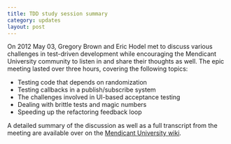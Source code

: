 ```yaml
---
title: TDD study session summary
category: updates
layout: post
---
```


On 2012 May 03, Gregory Brown and Eric Hodel met to discuss various challenges
in test-driven development while encouraging the Mendicant University community 
to listen in and share their thoughts as well. The epic meeting lasted over three 
hours, covering the following topics:

* Testing code that depends on randomization
* Testing callbacks in a publish/subscribe system
* The challenges involved in UI-based acceptance testing
* Dealing with brittle tests and magic numbers
* Speeding up the refactoring feedback loop 

A detailed summary of the discussion as well as a full transcript from the
meeting are available over on the [Mendicant University wiki](https://github.com/mendicant/mendicantuniversity.org/wiki/TDD-study-session-%282012-May-03%29).
